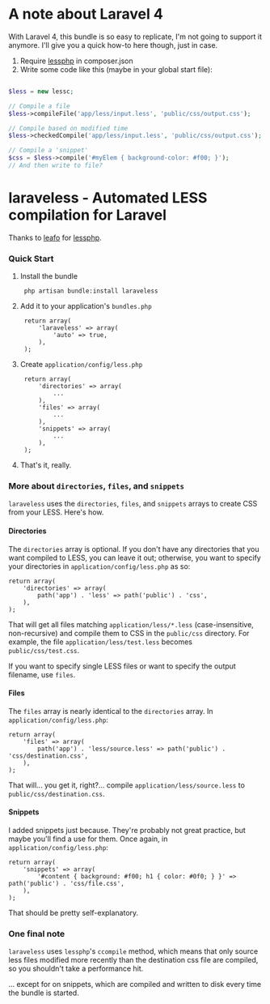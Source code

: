 # A note about Laravel 4

With Laravel 4, this bundle is so easy to replicate, I'm not going to support it anymore. I'll give you a quick how-to here though, just in case.

1. Require [lessphp](https://packagist.org/packages/leafo/lessphp) in composer.json
2. Write some code like this (maybe in your global start file):

```php

$less = new lessc;

// Compile a file
$less->compileFile('app/less/input.less', 'public/css/output.css');

// Compile based on modified time
$less->checkedCompile('app/less/input.less', 'public/css/output.css');

// Compile a 'snippet'
$css = $less->compile('#myElem { background-color: #f00; }');
// And then write to file?

```

# laraveless - Automated LESS compilation for Laravel

Thanks to [leafo](https://github.com/leafo) for [lessphp](https://github.com/leafo/lessphp).

### Quick Start

1. Install the bundle

        php artisan bundle:install laraveless

1. Add it to your application's `bundles.php`

        return array(
            'laraveless' => array(
            	'auto' => true,
            ),
        );

1. Create `application/config/less.php`

        return array(
            'directories' => array(
                ...
            ),
            'files' => array(
                ...
            ),
            'snippets' => array(
                ...
            ),
        );

1. That's it, really.

### More about `directories`, `files`, and `snippets`

`laraveless` uses the `directories`, `files`, and `snippets` arrays to create CSS from your LESS. Here's how.

#### Directories

The `directories` array is optional. If you don't have any directories that you want compiled to LESS, you can leave it out; otherwise, you want to specify your directories in `application/config/less.php` as so:

    return array(
    	'directories' => array(
    		path('app') . 'less' => path('public') . 'css',
    	),
    );

That will get all files matching `application/less/*.less` (case-insensitive, non-recursive) and compile them to CSS in the `public/css` directory. For example, the file `application/less/test.less` becomes `public/css/test.css`.

If you want to specify single LESS files or want to specify the output filename, use `files`.

#### Files

The `files` array is nearly identical to the `directories` array. In `application/config/less.php`:

    return array(
    	'files' => array(
    		path('app') . 'less/source.less' => path('public') . 'css/destination.css',
    	),
    );

That will... you get it, right?... compile `application/less/source.less` to `public/css/destination.css`.

#### Snippets

I added snippets just because. They're probably not great practice, but maybe you'll find a use for them. Once again, in `application/config/less.php`:

    return array(
    	'snippets' => array(
    		'#content { background: #f00; h1 { color: #0f0; } }' => path('public') . 'css/file.css',
    	),
    );

That should be pretty self-explanatory.

### One final note

`laraveless` uses `lessphp`'s `ccompile` method, which means that only source less files modified more recently than the destination css file are compiled, so you shouldn't take a performance hit.

... except for on snippets, which are compiled and written to disk every time the bundle is started.
